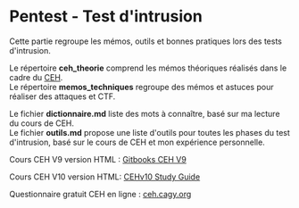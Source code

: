 # Pentest - Test d'intrusion

Cette partie regroupe les mémos, outils et bonnes pratiques lors des tests
d'intrusion.  

Le répertoire **ceh_theorie** comprend les mémos théoriques réalisés dans le
cadre du [CEH](https://www.eccouncil.org/programs/certified-ethical-hacker-ceh).  
Le répertoire **memos_techniques** regroupe des mémos et astuces pour réaliser
des attaques et CTF.

Le fichier **dictionnaire.md** liste des mots à connaître, basé sur ma lecture
du cours de CEH.  
Le fichier **outils.md** propose une liste d'outils pour toutes les phases du
test d'intrusion, basé sur le cours de CEH et mon expérience personnelle.

Cours CEH V9 version HTML : [Gitbooks CEH V9](https://ktflash.gitbooks.io/ceh_v9)

Cours CEH V10 version HTML: [CEHv10 Study Guide](https://scottymcraig.github.io/CEHv10StudyGuide)

Questionnaire gratuit CEH en ligne : [ceh.cagy.org](https://ceh.cagy.org)
